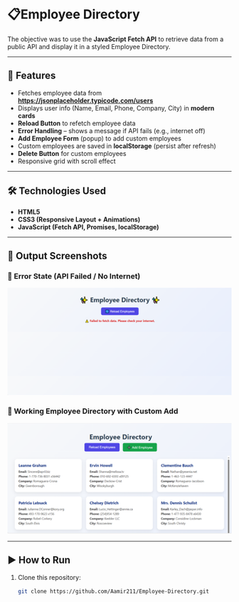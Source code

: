 # 📋Employee Directory
  
The objective was to use the **JavaScript Fetch API** to retrieve data from a public API and display it in a styled Employee Directory.

---

## 🚀 Features
- Fetches employee data from **https://jsonplaceholder.typicode.com/users**
- Displays user info (Name, Email, Phone, Company, City) in **modern cards**
- **Reload Button** to refetch employee data
- **Error Handling** – shows a message if API fails (e.g., internet off)
- **Add Employee Form** (popup) to add custom employees
- Custom employees are saved in **localStorage** (persist after refresh)
- **Delete Button** for custom employees
- Responsive grid with scroll effect

---

## 🛠️ Technologies Used
- **HTML5**
- **CSS3 (Responsive Layout + Animations)**
- **JavaScript (Fetch API, Promises, localStorage)**

---

## 📸 Output Screenshots

### 🔹 Error State (API Failed / No Internet)
![Output 7.1](Output-7.1.png)

### 🔹 Working Employee Directory with Custom Add
![Output 7.2](Output-7.2.png)

---

## ▶️ How to Run
1. Clone this repository:
   ```bash
   git clone https://github.com/Aamir211/Employee-Directory.git
